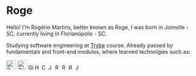 # Roge

Hello! I'm Rogério Martins, better known as Roge, I was born in Joinville - SC, currently living in Florianópolis - SC.

Studying software engineering at <a href="https://www.betrybe.com">Trybe</a> course.
Already passed by fundamentals and front-end modules, where learned technolgies such as:
<div>
    <img width="25px" src="https://upload.wikimedia.org/wikipedia/commons/thumb/2/20/Bash_Logo_black_and_white_icon_only.svg/1200px-Bash_Logo_black_and_white_icon_only.svg.png" alt="Bash logo"/>
    <img width="25px" src="https://git-scm.com/images/logos/downloads/Git-Icon-1788C.png" alt="Git logo"/>
    <img width="14px" src="https://cdn-icons-png.flaticon.com/512/25/25231.png" alt="Github logo"/>
    <img width="14px" src="https://user-images.githubusercontent.com/66702716/139485067-114e28cf-fe6a-4465-bd8c-6ce69f6993c7.png" alt="HTML logo"/>
    <img width="14px" src="https://upload.wikimedia.org/wikipedia/commons/thumb/3/3d/CSS.3.svg/1200px-CSS.3.svg.png" alt="CSS3 logo"/>
    <img width="14px" src="https://upload.wikimedia.org/wikipedia/commons/thumb/9/99/Unofficial_JavaScript_logo_2.svg/2048px-Unofficial_JavaScript_logo_2.svg.png" alt="JavaScript logo"/>
    <img width="14px" src="https://upload.wikimedia.org/wikipedia/commons/thumb/a/a7/React-icon.svg/1280px-React-icon.svg.png" alt="ReactJs logo"/>
    <img width="14px" src="https://seeklogo.com/images/R/redux-logo-9CA6836C12-seeklogo.com.png" alt="Redux logo"/>
    <img width="14px" src="https://testing-library.com/img/octopus-128x128.png" alt="React Testing Library logo"/>
    <img width="14px" src="https://seeklogo.com/images/J/jest-logo-F9901EBBF7-seeklogo.com.png" alt="Jest logo"/>
</div>
